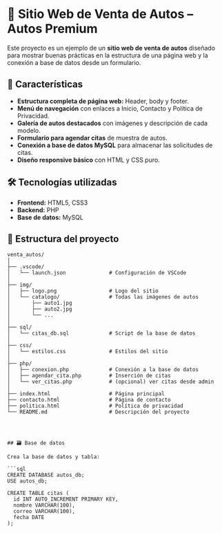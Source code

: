 # 🚗 Sitio Web de Venta de Autos – Autos Premium

Este proyecto es un ejemplo de un **sitio web de venta de autos** diseñado para mostrar buenas prácticas en la estructura de una página web y la conexión a base de datos desde un formulario.

## 📄 Características

- **Estructura completa de página web:** Header, body y footer.
- **Menú de navegación** con enlaces a Inicio, Contacto y Política de Privacidad.
- **Galería de autos destacados** con imágenes y descripción de cada modelo.
- **Formulario para agendar citas** de muestra de autos.
- **Conexión a base de datos MySQL** para almacenar las solicitudes de citas.
- **Diseño responsive básico** con HTML y CSS puro.

## 🛠️ Tecnologías utilizadas

- **Frontend:** HTML5, CSS3
- **Backend:** PHP
- **Base de datos:** MySQL

## 📂 Estructura del proyecto

```plaintext
venta_autos/
│
├── .vscode/
│   └── launch.json              # Configuración de VSCode
│
├── img/
│   ├── logo.png                 # Logo del sitio
│   └── catalogo/                # Todas las imágenes de autos
│       ├── auto1.jpg
│       ├── auto2.jpg
│       └── ...
│
├── sql/
│   └── citas_db.sql             # Script de la base de datos
│
├── css/
│   └── estilos.css              # Estilos del sitio
│
├── php/
│   ├── conexion.php             # Conexión a la base de datos
│   ├── agendar_cita.php         # Inserción de citas
│   └── ver_citas.php            # (opcional) ver citas desde admin
│
├── index.html                   # Página principal
├── contacto.html                # Página de contacto
├── politica.html                # Política de privacidad
└── README.md                    # Descripción del proyecto




## 🗃️ Base de datos

Crea la base de datos y tabla:

```sql
CREATE DATABASE autos_db;
USE autos_db;

CREATE TABLE citas (
  id INT AUTO_INCREMENT PRIMARY KEY,
  nombre VARCHAR(100),
  correo VARCHAR(100),
  fecha DATE
);
